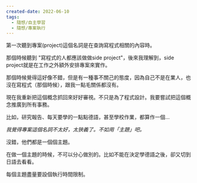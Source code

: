 ```yaml
---
created-date: 2022-06-10
tags:
  - 隨想/自主學習
  - 隨想/專案執行
---
```

第一次聽到專案(project)這個名詞是在查詢寫程式相關的內容時。

那個時候聽到 "寫程式的人都應該做做side project"，後來我理解到，side project就是在工作之外額外安排專案來實作。

那個時候覺得這好像不錯，但是有一種事不關己的態度，因為自己不是在業人，也沒在寫程式（那個時候），跟我一點毛關係都沒有。

現在我重新把這個概念抓回來好好審視。不只是為了程式設計。我要嘗試把這個概念推廣到所有事務。

比如，研究報告、每天要學的一點點德語，甚至學校作業，都算作一個…

_我覺得專案這個名詞不太好，太狹義了。不如用「主題」吧。_

沒錯，他們都是一個個主題。

在做一個主題的時候，不可以分心做別的。比如不能在決定學德語之後，卻又切到日語去看看。

每個主題盡量要設個執行時間限制。